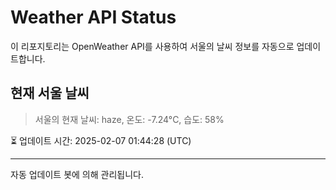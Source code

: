 
# Weather API Status

이 리포지토리는 OpenWeather API를 사용하여 서울의 날씨 정보를 자동으로 업데이트합니다.

## 현재 서울 날씨
> 서울의 현재 날씨: haze, 온도: -7.24°C, 습도: 58%

⏳ 업데이트 시간: 2025-02-07 01:44:28 (UTC)

---
자동 업데이트 봇에 의해 관리됩니다.
